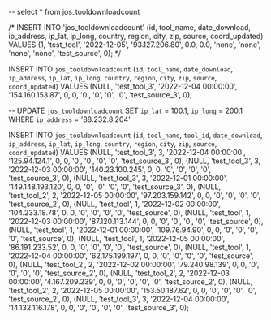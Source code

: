 -- select * from jos_tooldownloadcount

/* INSERT INTO 'jos_tooldownloadcount' (id, tool_name, date_download, ip_address, ip_lat, ip_long, country, region, city, zip, source, coord_updated) VALUES (1, 'test_tool', '2022-12-05', '93.127.206.80', 0.0, 0.0, 'none', 'none', 'none', 'none', 'test_source', 0); */
	
INSERT INTO `jos_tooldownloadcount` (`id`, `tool_name`, `date_download`, `ip_address`, `ip_lat`, `ip_long`, `country`, `region`, `city`, `zip`, `source`, `coord_updated`)
VALUES
	(NULL, 'test_tool_3', '2022-12-04 00:00:00', '154.160.153.87', 0, 0, '0', '0', '0', '0', 'test_source_3', 0);

-- UPDATE `jos_tooldownloadcount` SET `ip_lat` = 100.1, `ip_long` = 200.1 WHERE `ip_address` = '88.232.8.204'

INSERT INTO `jos_tooldownloadcount` (`id`, `tool_name`, `tool_id`, `date_download`, `ip_address`, `ip_lat`, `ip_long`, `country`, `region`, `city`, `zip`, `source`, `coord_updated`)
VALUES
	(NULL, 'test_tool_3', 3, '2022-12-04 00:00:00', '125.94.124.1', 0, 0, '0', '0', '0', '0', 'test_source_3', 0),
	(NULL, 'test_tool_3', 3, '2022-12-03 00:00:00', '140.23.100.245', 0, 0, '0', '0', '0', '0', 'test_source_3', 0),
	(NULL, 'test_tool_3', 3, '2022-12-01 00:00:00', '149.148.193.120', 0, 0, '0', '0', '0', '0', 'test_source_3', 0),
	(NULL, 'test_tool_2', 2, '2022-12-05 00:00:00', '97.203.159.142', 0, 0, '0', '0', '0', '0', 'test_source_2', 0),
	(NULL, 'test_tool', 1, '2022-12-02 00:00:00', '104.233.18.78', 0, 0, '0', '0', '0', '0', 'test_source', 0),
	(NULL, 'test_tool', 1, '2022-12-03 00:00:00', '87.120.113.144', 0, 0, '0', '0', '0', '0', 'test_source', 0),
	(NULL, 'test_tool', 1, '2022-12-01 00:00:00', '109.76.94.90', 0, 0, '0', '0', '0', '0', 'test_source', 0),
	(NULL, 'test_tool', 1, '2022-12-05 00:00:00', '86.191.233.52', 0, 0, '0', '0', '0', '0', 'test_source', 0),
	(NULL, 'test_tool', 1, '2022-12-04 00:00:00', '62.175.199.197', 0, 0, '0', '0', '0', '0', 'test_source', 0),
	(NULL, 'test_tool_2', 2, '2022-12-02 00:00:00', '79.240.98.139', 0, 0, '0', '0', '0', '0', 'test_source_2', 0),
	(NULL, 'test_tool_2', 2, '2022-12-03 00:00:00', '4.167.209.239', 0, 0, '0', '0', '0', '0', 'test_source_2', 0),
	(NULL, 'test_tool_2', 2, '2022-12-05 00:00:00', '153.50.187.62', 0, 0, '0', '0', '0', '0', 'test_source_2', 0),
	(NULL, 'test_tool_3', 3, '2022-12-04 00:00:00', '14.132.116.178', 0, 0, '0', '0', '0', '0', 'test_source_3', 0);